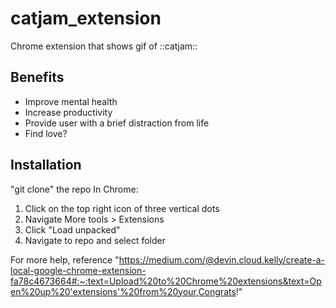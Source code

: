 # catjam_extension
Chrome extension that shows gif of ::catjam::

## Benefits
* Improve mental health
* Increase productivity
* Provide user with a brief distraction from life
* Find love?

## Installation
"git clone" the repo
In Chrome:
1) Click on the top right icon of three vertical dots
2) Navigate More tools > Extensions
3) Click "Load unpacked"
4) Navigate to repo and select folder

For more help, reference "https://medium.com/@devin.cloud.kelly/create-a-local-google-chrome-extension-fa78c4673664#:~:text=Upload%20to%20Chrome%20extensions&text=Open%20up%20'extensions'%20from%20your,Congrats!"
